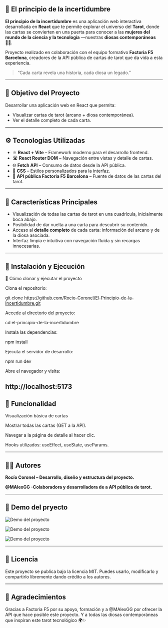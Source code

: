 ## 🔮 El principio de la incertidumbre

**El principio de la incertidumbre** es una aplicación web interactiva desarrollada en **React** que te permite explorar el universo del **Tarot**, donde las cartas se convierten en una puerta para conocer a las **mujeres del mundo de la ciencia y la tecnología** —nuestras **diosas contemporáneas 👩‍🔬**.

Proyecto realizado en colaboración con el equipo formativo **Factoria F5 Barcelona**, creadores de la API pública de cartas de tarot que da vida a esta experiencia.

> “Cada carta revela una historia, cada diosa un legado.”

---

## 🌟 Objetivo del Proyecto

Desarrollar una aplicación web en React que permita:
- Visualizar cartas de tarot (arcano + diosa contemporánea).
- Ver el detalle completo de cada carta.

---

## ⚙️ Tecnologías Utilizadas

- ⚛️ **React + Vite** – Framework moderno para el desarrollo frontend.
- 🛣️ **React Router DOM** – Navegación entre vistas y detalle de cartas.
- 🌐 **Fetch API** – Consumo de datos desde la API pública.
- 🎨 **CSS** – Estilos personalizados para la interfaz.
- 🔗 **API pública Factoria F5 Barcelona** – Fuente de datos de las cartas del tarot.

---

## 💫 Características Principales

- Visualización de todas las cartas de tarot en una cuadrícula, inicialmente boca abajo.
- Posibilidad de dar vuelta a una carta para descubrir su contenido.
- Acceso al **detalle completo** de cada carta: información del arcano y de la diosa asociada.
- Interfaz limpia e intuitiva con navegación fluida y sin recargas innecesarias.

---
## 🧩 Instalación y Ejecución


🔧 Cómo clonar y ejecutar el proyecto

Clona el repositorio:

git clone https://github.com/Rocio-Coronel/El-Principio-de-la-Incertidumbre.git


Accede al directorio del proyecto:

cd el-principio-de-la-incertidumbre


Instala las dependencias:

npm install


Ejecuta el servidor de desarrollo:

npm run dev


Abre el navegador y visita:

http://localhost:5173
---

## 🎴  Funcionalidad
 Visualización básica de cartas

Mostrar todas las cartas (GET a la API).

Navegar a la página de detalle al hacer clic.

Hooks utilizados: useEffect, useState, useParams.

---

##  👩‍💻 Autores

**Rocío Coronel – Desarrollo, diseño y estructura del proyecto.**

**@MAlexGG -Colaboradora y desarrolladora de a API pública de tarot.**


---

## 📸 Demo del pryecto


![Demo del proyecto](https://github.com/Rocio-Coronel/El-Principio-de-la-Incertidumbre/blob/main/src/assets/img/demo.gif?raw=true)

![Demo del proyecto](./src/assets/img/demo.gif)

 ![Demo del proyecto](https://imgur.com/a/ffdcZi6)


---

## 🪪 Licencia

Este proyecto se publica bajo la licencia MIT.
Puedes usarlo, modificarlo y compartirlo libremente dando crédito a los autores.

---

## 💖 Agradecimientos

Gracias a Factoria F5 por su apoyo, formación y a @MAlexGG por ofrecer la API que hace posible este proyecto.
Y a todas las diosas contemporáneas que inspiran este tarot tecnológico 🌍✨
